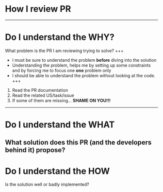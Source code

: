 # How I review PR
---
# Do I understand the **WHY**?
What problem is the PR I am reviewing trying to solve?
+++
- I must be sure to understand the problem **before** diving into the solution
- Understanding the problem, helps me by setting up some constraints and by forcing me to focus one **one** problem only
- I should be able to understand the problem without looking at the code.
+++
1. Read the PR documentation
2. Read the related US/task/issue
3. If some of them are missing... **SHAME ON YOU!!!**
---
# Do I understand the **WHAT**
What solution does this PR (and the developers behind it) propose?
---
# Do I understand the **HOW**
Is the solution well or badly implemented?

